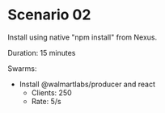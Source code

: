 # Scenario 02

Install using native "npm install" from Nexus.

Duration: 15 minutes

Swarms:
* Install @walmartlabs/producer and react
  * Clients: 250
  * Rate: 5/s